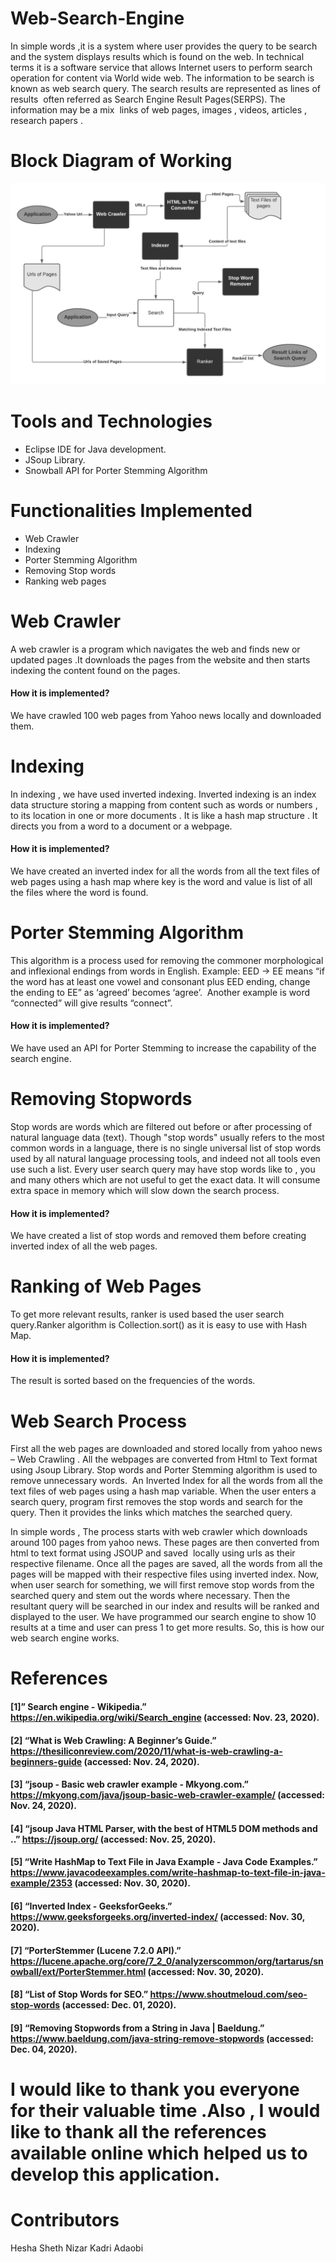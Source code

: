 # Web-Search-Engine 




In simple words ,it is a system where user provides the query to be search and the system displays results which is found on the web.
In technical terms it is a software service that allows Internet users to perform search operation for content via World wide web. The information to be search is known as web search query.
The search results are represented as lines of results  often referred as Search Engine Result Pages(SERPS).
The information may be a mix  links of web pages, images , videos, articles , research papers .


# Block Diagram of Working 

![Block ](Picture1.png)

# Tools and Technologies
 * Eclipse IDE  for Java development.
 * JSoup Library.
 *  Snowball API for Porter Stemming Algorithm
 
# Functionalities Implemented 
* Web Crawler
* Indexing
* Porter Stemming Algorithm
* Removing Stop words
* Ranking web pages




# Web Crawler 
A web crawler is  a program which navigates the web and finds new or updated pages .It downloads the pages from the website and then starts indexing the content found on the pages.
#### **How it is implemented?** 
  We have crawled 100 web pages from Yahoo news locally and downloaded them.

# Indexing 
In indexing , we have used inverted indexing.
Inverted indexing is an index data structure storing a mapping from content such as words or numbers , to its location in one or more documents .
It is like a hash map structure .
It directs you from a word to a document or a webpage.
#### **How it is implemented?** 
We have created an inverted index for all the words from all the text files of web pages using a hash map  where key is the  word and value is list of all the files  where the word is found.

# Porter Stemming Algorithm 
This algorithm is a process used for removing the commoner morphological and inflexional endings from words in English.
Example: EED -> EE means “if the word has at least one vowel and consonant plus EED ending, change the ending to EE” as ‘agreed’ becomes ‘agree’. 
Another example is word “connected” will give results “connect”.
#### **How it is implemented?** 
We have used an API for Porter Stemming to increase the capability of the search engine.

# Removing Stopwords 
Stop words are words which are filtered out before or after processing of natural language data (text). Though "stop words" usually refers to the most common words in a language, 
there is no single universal list of stop words used by all natural language processing tools, and indeed not all tools even use such a list.  Every user search query may have stop words like to , you and many others which are not useful to get the exact data.
It will consume extra space in memory which will slow down the search process.
#### **How it is implemented?** 
 We have created a list of stop words and removed them before creating  inverted index of all the web pages.

# Ranking of Web Pages
To get more relevant results, ranker is used based the user search query.Ranker algorithm is Collection.sort() as it is easy to use with Hash Map.
#### **How it is implemented?**  
The result is sorted based on the frequencies of the words.

# Web Search Process
First all the web pages are downloaded and stored locally from yahoo news – Web Crawling .
All the webpages are converted from Html to Text format using Jsoup Library.
Stop words and Porter Stemming algorithm is used to remove unnecessary words. 
An Inverted Index for all the words from all the text files of web pages using a hash map variable.
When the user enters a search query, program first removes the stop words and search for the query. Then it provides the links which matches the searched query.

In simple words , The process starts with web crawler which downloads around 100 pages from yahoo news.
These pages are then converted from html to text format using JSOUP and saved  locally using urls as their respective filename. Once all the pages are saved, all the words from all the pages will be mapped with their respective files using inverted index. Now, when user search for something, we will first remove stop words from the searched query and stem out the words where necessary. Then the resultant query will be searched in our index and results will be ranked and displayed to the user. We have programmed our search engine to show 10 results at a time and user can press 1 to get more results. So, this is how our web search engine works.


# References
#### [1]” Search engine - Wikipedia.” https://en.wikipedia.org/wiki/Search_engine (accessed: Nov. 23, 2020).
#### [2] “What is Web Crawling: A Beginner’s Guide.” https://thesiliconreview.com/2020/11/what-is-web-crawling-a-beginners-guide (accessed: Nov. 24, 2020).
#### [3] “jsoup - Basic web crawler example - Mkyong.com.” https://mkyong.com/java/jsoup-basic-web-crawler-example/ (accessed: Nov. 24, 2020).
#### [4] “jsoup Java HTML Parser, with the best of HTML5 DOM methods and ..” https://jsoup.org/  (accessed: Nov. 25, 2020).
#### [5] “Write HashMap to Text File in Java Example - Java Code Examples.” https://www.javacodeexamples.com/write-hashmap-to-text-file-in-java-example/2353 (accessed: Nov. 30, 2020).
#### [6] “Inverted Index - GeeksforGeeks.” https://www.geeksforgeeks.org/inverted-index/ (accessed: Nov. 30, 2020).
#### [7] “PorterStemmer (Lucene 7.2.0 API).” https://lucene.apache.org/core/7_2_0/analyzerscommon/org/tartarus/snowball/ext/PorterStemmer.html (accessed: Nov. 30, 2020).
#### [8] “List of Stop Words for SEO.” https://www.shoutmeloud.com/seo-stop-words (accessed: Dec. 01, 2020).
#### [9] “Removing Stopwords from a String in Java | Baeldung.” https://www.baeldung.com/java-string-remove-stopwords (accessed: Dec. 04, 2020).

# I would like to thank you everyone for their valuable time .Also , I would like to thank all the references available online which helped us to develop this application.

# Contributors 
Hesha Sheth
Nizar Kadri 
Adaobi 

